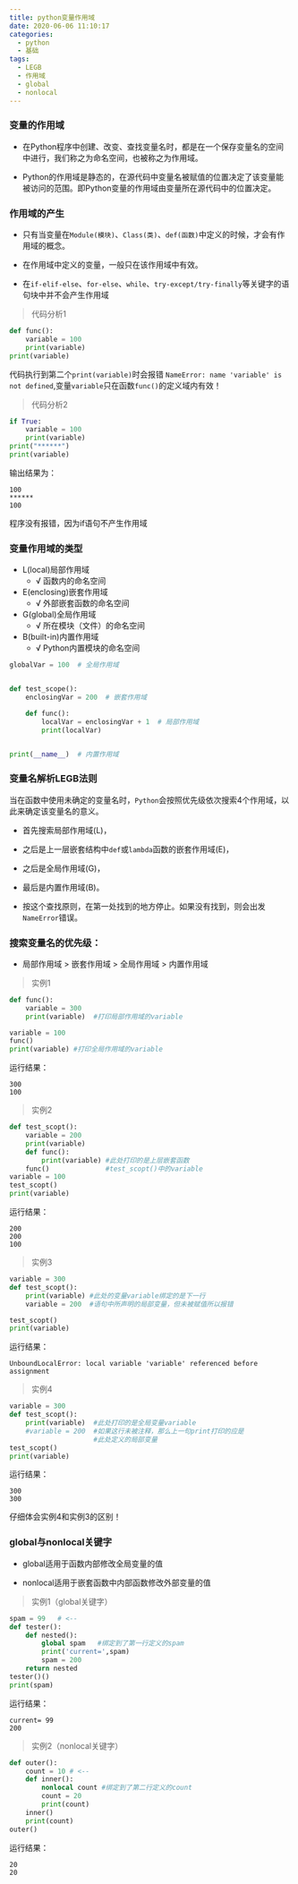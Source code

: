 ```yaml
---
title: python变量作用域
date: 2020-06-06 11:10:17
categories:
  - python
  - 基础
tags:
  - LEGB
  - 作用域
  - global
  - nonlocal
---
```


### 变量的作用域

- 在Python程序中创建、改变、查找变量名时，都是在一个保存变量名的空间中进行，我们称之为命名空间，也被称之为作用域。

- Python的作用域是静态的，在源代码中变量名被赋值的位置决定了该变量能被访问的范围。即Python变量的作用域由变量所在源代码中的位置决定。

### 作用域的产生

- 只有当变量在`Module(模块)`、`Class(类)`、`def(函数)`中定义的时候，才会有作用域的概念。

- 在作用域中定义的变量，一般只在该作用域中有效。

- 在`if-elif-else`、`for-else`、`while`、`try-except/try-finally`等关键字的语句块中并不会产生作用域

>   代码分析1

```python
def func():
    variable = 100
    print(variable)
print(variable)
```

代码执行到第二个`print(variable)`时会报错 `NameError: name 'variable' is not defined`,变量`variable`只在函数`func()`的定义域内有效！

>   代码分析2

```python
if True:
    variable = 100
    print(variable)
print("******")
print(variable)
```

输出结果为：

```shell
100     
******
100
```

程序没有报错，因为if语句不产生作用域

### 变量作用域的类型

- L(local)局部作用域
  - √ 函数内的命名空间
- E(enclosing)嵌套作用域
  - √ 外部嵌套函数的命名空间
- G(global)全局作用域
  - √ 所在模块（文件）的命名空间
- B(built-in)内置作用域
  - √ Python内置模块的命名空间

```python
globalVar = 100  # 全局作用域     


def test_scope():
    enclosingVar = 200  # 嵌套作用域

    def func():
        localVar = enclosingVar + 1  # 局部作用域
        print(localVar)


print(__name__)  # 内置作用域
```

### 变量名解析LEGB法则

当在函数中使用未确定的变量名时，`Python`会按照优先级依次搜索4个作用域，以此来确定该变量名的意义。

- 首先搜索局部作用域(L)，

- 之后是上一层嵌套结构中`def`或`lambda`函数的嵌套作用域(E)，

- 之后是全局作用域(G)，

- 最后是内置作用域(B)。

- 按这个查找原则，在第一处找到的地方停止。如果没有找到，则会出发`NameError`错误。

### 搜索变量名的优先级：

- 局部作用域 > 嵌套作用域 > 全局作用域 > 内置作用域

>   实例1

```python
def func():
    variable = 300
    print(variable)  #打印局部作用域的variable

variable = 100
func()
print(variable) #打印全局作用域的variable
```

运行结果：

```shell
300
100
```

>   实例2

```python
def test_scopt():
    variable = 200
    print(variable)
    def func():
        print(variable) #此处打印的是上层嵌套函数
    func()              #test_scopt()中的variable
variable = 100
test_scopt()
print(variable)
```

运行结果：

```shell
200
200
100
```

>   实例3

```python
variable = 300
def test_scopt():
    print(variable) #此处的变量variable绑定的是下一行  
    variable = 200  #语句中所声明的局部变量，但未被赋值所以报错

test_scopt()
print(variable)
```

运行结果：

```shell
UnboundLocalError: local variable 'variable' referenced before assignment
```

>   实例4

```python
variable = 300
def test_scopt():
    print(variable)  #此处打印的是全局变量variable
    #variable = 200  #如果这行未被注释，那么上一句print打印的应是
                     #此处定义的局部变量     
test_scopt()
print(variable)
```

运行结果：

```shell
300
300
```

仔细体会实例4和实例3的区别！

### global与nonlocal关键字

- global适用于函数内部修改全局变量的值

- nonlocal适用于嵌套函数中内部函数修改外部变量的值

>   实例1（global关键字）

```python
spam = 99   # <--
def tester():
    def nested():
        global spam   #绑定到了第一行定义的spam
        print('current=',spam)
        spam = 200
    return nested
tester()()
print(spam)
```

运行结果：

```shell
current= 99
200
```

>   实例2（nonlocal关键字）

```python
def outer():
    count = 10 # <--
    def inner():
        nonlocal count #绑定到了第二行定义的count
        count = 20
        print(count)
    inner()
    print(count)
outer()
```

运行结果：

```shell
20
20
```
